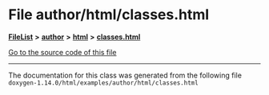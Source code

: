 

# File author/html/classes.html



[**FileList**](files.md) **>** [**author**](dir_8881d0749f46f5230eaf1f24e35837cd.md) **>** [**html**](dir_5cd6a6a3608e8a1c88bef2d7f346b6f5.md) **>** [**classes.html**](author_2html_2classes_8html.md)

[Go to the source code of this file](author_2html_2classes_8html_source.md)





































































------------------------------
The documentation for this class was generated from the following file `doxygen-1.14.0/html/examples/author/html/classes.html`

